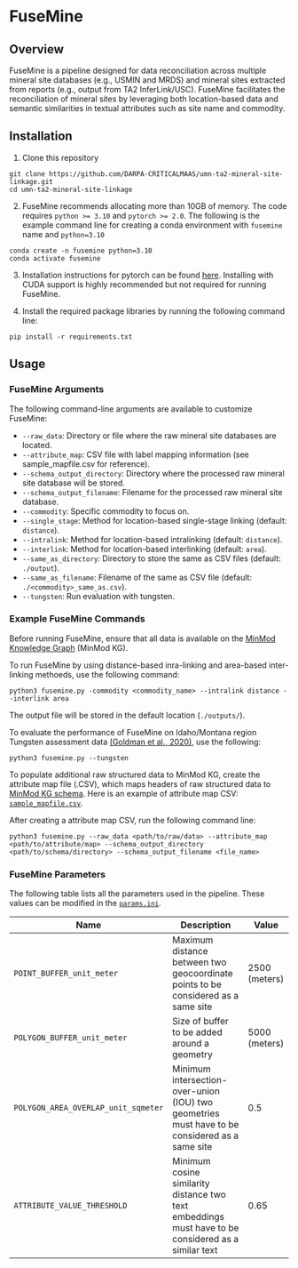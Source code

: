 # FuseMine
## Overview
FuseMine is a pipeline designed for data reconciliation across multiple mineral site databases (e.g., USMIN and MRDS) and mineral sites extracted from reports (e.g., output from TA2 InferLink/USC). FuseMine facilitates the reconciliation of mineral sites by leveraging both location-based data and semantic similarities in textual attributes such as site name and commodity.

## Installation
1. Clone this repository
```
git clone https://github.com/DARPA-CRITICALMAAS/umn-ta2-mineral-site-linkage.git
cd umn-ta2-mineral-site-linkage
```

2. FuseMine recommends allocating more than 10GB of memory. The code requires `python >= 3.10` and `pytorch >= 2.0`. The following is the example command line for creating a conda environment with `fusemine` name and `python=3.10`

```
conda create -n fusemine python=3.10
conda activate fusemine
```

3. Installation instructions for pytorch can be found [here](https://pytorch.org/get-started/locally/). Installing with CUDA support is highly recommended but not required for running FuseMine.


4. Install the required package libraries by running the following command line:
```
pip install -r requirements.txt
```

## Usage
### FuseMine Arguments

The following command-line arguments are available to customize FuseMine:

- `--raw_data`: Directory or file where the raw mineral site databases are located.
- `--attribute_map`: CSV file with label mapping information (see sample_mapfile.csv for reference).
- `--schema_output_directory`: Directory where the processed raw mineral site database will be stored.
- `--schema_output_filename`: Filename for the processed raw mineral site database.
- `--commodity`: Specific commodity to focus on.
- `--single_stage`: Method for location-based single-stage linking (default: `distance`).
- `--intralink`: Method for location-based intralinking (default: `distance`).
- `--interlink`: Method for location-based interlinking (default: `area`).
- `--same_as_directory`: Directory to store the same as CSV files (default: `./output`).
- `--same_as_filename`: Filename of the same as CSV file (default: `./<commodity>_same_as.csv`).
- `--tungsten`: Run evaluation with tungsten.

### Example FuseMine Commands
Before running FuseMine, ensure that all data is available on the [MinMod Knowledge Graph](https://minmod.isi.edu/) (MinMod KG). 

To run FuseMine by using distance-based inra-linking and area-based inter-linking methoeds, use the following command:
```
python3 fusemine.py -commodity <commodity_name> --intralink distance --interlink area
```
The output file will be stored in the default location (`./outputs/`). 

To evaluate the performance of FuseMine on Idaho/Montana region Tungsten assessment data [(Goldman et al., 2020)](https://www.sciencebase.gov/catalog/item/5f1f058682cef313ed8e9e91), use the following:
```
python3 fusemine.py --tungsten
```

To populate additional raw structured data to MinMod KG, create the attribute map file (.CSV), which maps headers of raw structured data to [MinMod KG schema](https://github.com/DARPA-CRITICALMAAS/schemas/tree/main/ta2). Here is an example of attribute map CSV: [`sample_mapfile.csv`](https://github.com/DARPA-CRITICALMAAS/umn-ta2-mineral-site-linkage/blob/main/sample_mapfile.csv).

After creating a attribute map CSV, run the following command line:
```
python3 fusemine.py --raw_data <path/to/raw/data> --attribute_map <path/to/attribute/map> --schema_output_directory <path/to/schema/directory> --schema_output_filename <file_name>
```

### FuseMine Parameters
The following table lists all the parameters used in the pipeline. These values can be modified in the [`params.ini`](https://github.com/DARPA-CRITICALMAAS/umn-ta2-mineral-site-linkage/blob/main/params.ini).

| Name | Description | Value |
| --- | --- | --- |
| `POINT_BUFFER_unit_meter` | Maximum distance between two geocoordinate points to be considered as a same site | 2500 (meters) |
| `POLYGON_BUFFER_unit_meter` | Size of buffer to be added around a geometry | 5000 (meters) |
| `POLYGON_AREA_OVERLAP_unit_sqmeter` | Minimum intersection-over-union (IOU) two geometries must have to be considered as a same site | 0.5 |
| `ATTRIBUTE_VALUE_THRESHOLD` | Minimum cosine similarity distance two text embeddings must have to be considered as a similar text | 0.65 |


<!-- Raw data process requires an attribute map which is structured as follows:
| attribute_label | corresponding_attribute_label | file_name |
| --- | --- | --- |
| target attribute label required by mineral site schema | attribute label in the raw data | file_name |

Consider the following when creating the attribute map file:
- If the attribute spans across multiple files (e.g., `record_id` is available in `A.csv` and `commodity` is available in `B.csv`), please indicate the corresponding file name in the `file_name` field.
- If there are multiple attributes in the raw data representing the same target attribute (e.g., both `commod1` and `commod2` represents `commodity`), please indicate all attributes on separate rows with identical `attribute_label`.
- If the attribute is not availble in the raw data (e.g., `crs` is EPSG:4326 but there is no column representing `crs` in the data), fill in the `corresponding_attribute_label` with the required information, but leave `file_name` empty. -->

<!-- If the attribute spans across multiple files /home/yaoyi/pyo00005/CriticalMAAS/src/umn-ta2-mineral-site-linkage/sample_mapfile.csv -->

<!-- ### Run Interlinking on Intralinked Data -->


<!-- ground reference -->
